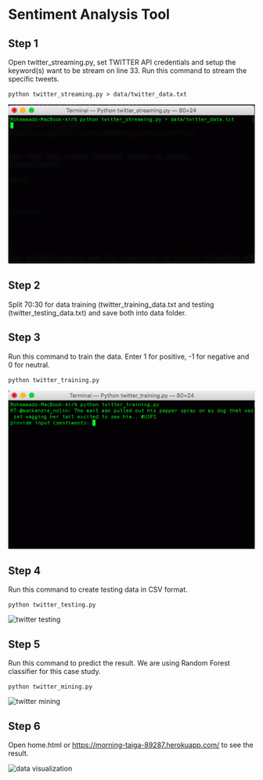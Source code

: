 # Sentiment Analysis Tool

## Step 1

Open twitter_streaming.py, set TWITTER API credentials and setup the keyword(s) want to be stream on line 33. Run this command to stream the specific tweets.
```
python twitter_streaming.py > data/twitter_data.txt
```

![twitter streaming](https://raw.githubusercontent.com/datomnurdin/PredictiveAnalysis/master/ExternalData/image/image_1.png?token=AFKlMvFiJiV5w16jCDDAzG_tWSHexSSKks5ZfXrzwA%3D%3D)

## Step 2

Split 70:30 for data training (twitter_training_data.txt and testing (twitter_testing_data.txt) and save both into data folder.

## Step 3

Run this command to train the data. Enter 1 for positive, -1 for negative and 0 for neutral.
```
python twitter_training.py
```

![twitter training](https://raw.githubusercontent.com/datomnurdin/PredictiveAnalysis/master/ExternalData/image/image_2.png)

## Step 4

Run this command to create testing data in CSV format.
```
python twitter_testing.py
```

![twitter testing](https://raw.githubusercontent.com/datomnurdin/SentimentAnalysis/master/image/image_3.png?token=AFKlMig6XNi3FksEPmM9MTl2aM7A3pTDks5Zcv3fwA%3D%3D)

## Step 5

Run this command to predict the result. We are using Random Forest classifier for this case study.
```
python twitter_mining.py
```

![twitter mining](https://raw.githubusercontent.com/datomnurdin/SentimentAnalysis/master/image/image_4.png?token=AFKlMt07bP8JeTZ2sY_kWO81dVN-lPq9ks5ZcwCswA%3D%3D)

## Step 6

Open home.html or https://morning-taiga-89287.herokuapp.com/ to see the result.

![data visualization](https://raw.githubusercontent.com/datomnurdin/SentimentAnalysis/master/image/image_5.png?token=AFKlMqoRAP7wM_eqhZZALaz5JLQzsr7Iks5Zc0tvwA%3D%3D)
